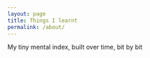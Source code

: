 ```yaml
---
layout: page
title: Things I learnt
permalink: /about/
---
```


My tiny mental index, built over time, bit by bit
